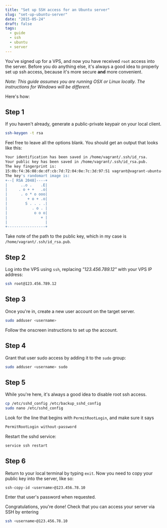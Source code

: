 ```yaml
---
title: "Set up SSH access for an Ubuntu server"
slug: "set-up-ubuntu-server"
date: "2015-05-24"
draft: false
tags:
  - guide
  - ssh
  - ubuntu
  - server
---
```


You've signed up for a VPS, and now you have received `root` access into the server. Before you do anything else, it's always a good idea to properly set up ssh access, because it's more secure **and** more convenient.

*Note: This guide assumes you are running OSX or Linux locally. The instructions for Windows will be different.*

Here's how:

## Step 1

If you haven't already, generate a public-private keypair on your local client.

```bash
ssh-keygen -t rsa
```

Feel free to leave all the options blank. You should get an output that looks like this:

```bash
Your identification has been saved in /home/vagrant/.ssh/id_rsa.
Your public key has been saved in /home/vagrant/.ssh/id_rsa.pub.
The key fingerprint is:
15:0b:f4:36:08:de:df:cb:7d:72:04:0e:7c:3d:97:51 vagrant@vagrant-ubuntu-trusty-64
The key's randomart image is:
+--[ RSA 2048]----+
|      ..o .    .E|
|     . o + +   .o|
|      . o * o ooo|
|         + o + .o|
|        S . . . .|
|           . o . |
|            o o o|
|               + |
|                 |
+-----------------+
```

Take note of the path to the public key, which in my case is `/home/vagrant/.ssh/id_rsa.pub`.

## Step 2

Log into the VPS using `ssh`, replacing *"123.456.789.12"* with your VPS IP address:

```bash
ssh root@123.456.789.12
```

## Step 3

Once you're in, create a new user account on the target server.

```bash
sudo adduser <username>
```

Follow the onscreen instructions to set up the account.

## Step 4

Grant that user sudo access by adding it to the `sudo` group:

```bash
sudo adduser <username> sudo
```

## Step 5

While you're here, it's always a good idea to disable root ssh access.

```bash
cp /etc/sshd_config /etc/backup_sshd_config
sudo nano /etc/sshd_config
```

Look for the line that begins with `PermitRootLogin`, and make sure it says

```bash
PermitRootLogin without-password
```

Restart the sshd service:

```bash
service ssh restart
```

## Step 6

Return to your local terminal by typing `exit`. Now you need to copy your public key into the server, like so:

```bash
ssh-copy-id <username>@123.456.78.10
```

Enter that user's password when requested.

Congratulations, you're done! Check that you can access your server via SSH by entering

```bash
ssh <username>@123.456.78.10
```